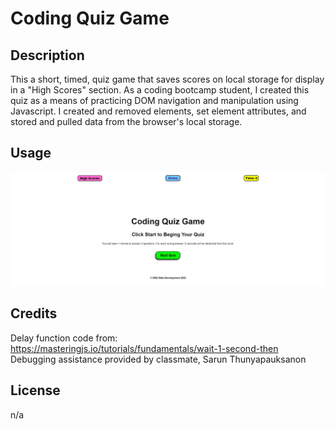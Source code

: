 # Coding Quiz Game

## Description
This a short, timed, quiz game that saves scores on local storage for display in a "High Scores" section.
As a coding bootcamp student, I created this quiz as a means of practicing DOM navigation and manipulation using Javascript.
I created and removed elements, set element attributes, and stored and pulled data from the browser's local storage.

## Usage


![Quiz Game landing page - Nav bar includes High Scores button, Home link and Time Counter - green start button under intro and instructions](./assets/images/quizgame.png)

## Credits
Delay function code from: https://masteringjs.io/tutorials/fundamentals/wait-1-second-then
Debugging assistance provided by classmate, Sarun Thunyapauksanon

## License
n/a